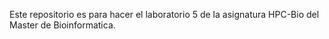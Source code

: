Este repositorio es para hacer el laboratorio 5 de la asignatura HPC-Bio del Master de Bioinformatica.
